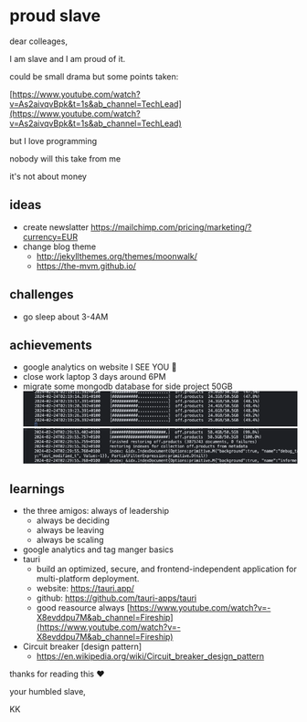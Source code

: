 # proud slave

dear colleages,

I am slave and I am proud of it.

could be small drama but some points taken:

[https://www.youtube.com/watch?v=As2aivqvBpk&t=1s&ab_channel=TechLead](https://www.youtube.com/watch?v=As2aivqvBpk&t=1s&ab_channel=TechLead)

but I love programming

nobody will this take from me

it's not about money

## ideas
* create newslatter https://mailchimp.com/pricing/marketing/?currency=EUR
* change blog theme
  * http://jekyllthemes.org/themes/moonwalk/
  * https://the-mvm.github.io/ 
  
## challenges
* go sleep about 3-4AM
  
## achievements
* google analytics on website I SEE YOU 👀
* close work laptop 3 days around 6PM
* migrate some mongodb database for side project 50GB
![Alt text](image.png)
![Alt text](image-1.png)


## learnings
* the three amigos: always of leadership
  * always be deciding
  * always be leaving
  * always be scaling
* google analytics and tag manger basics
* tauri
  * build an optimized, secure, and frontend-independent application for multi-platform deployment.
  * website: https://tauri.app/
  * github: https://github.com/tauri-apps/tauri
  * good reasource always [https://www.youtube.com/watch?v=-X8evddpu7M&ab_channel=Fireship](https://www.youtube.com/watch?v=-X8evddpu7M&ab_channel=Fireship)
* Circuit breaker [design pattern]
  * https://en.wikipedia.org/wiki/Circuit_breaker_design_pattern

thanks for reading this ❤️

your humbled slave,

KK